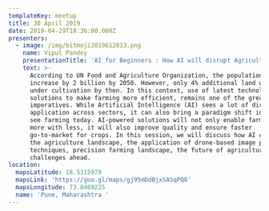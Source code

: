 ```yaml
---
templateKey: meetup
title: 30 April 2019
date: 2019-04-29T18:36:00.000Z
presenters:
  - image: /img/bitmoji2019612813.png
    name: Vipul Pandey
    presentationTitle: 'AI for Beginners : How AI will disrupt Agriculture ?'
    text: >-
      According to UN Food and Agriculture Organization, the population will
      increase by 2 billion by 2050. However, only 4% additional land will come
      under cultivation by then. In this context, use of latest technological
      solutions to make farming more efficient, remains one of the greatest
      imperatives. While Artificial Intelligence (AI) sees a lot of direct
      application across sectors, it can also bring a paradigm shift in how we
      see farming today. AI-powered solutions will not only enable farmers to do
      more with less, it will also improve quality and ensure faster
      go-to-market for crops. In this session, we will discuss how AI can change
      the agriculture landscape, the application of drone-based image processing
      techniques, precision farming landscape, the future of agriculture and the
      challenges ahead.
location:
  mapsLatitude: 18.5315979
  mapsLink: 'https://goo.gl/maps/gj95mDdBjxSASqPQ8'
  mapsLongitude: 73.8469225
  name: 'Pune, Maharashtra '
---
```


